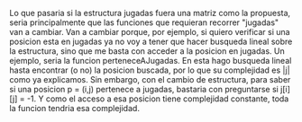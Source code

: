 Lo que pasaria si la estructura jugadas fuera una matriz como la propuesta, seria principalmente que las funciones que requieran recorrer "jugadas" van a cambiar.
Van a cambiar porque, por ejemplo, si quiero verificar si una posicion esta en jugadas ya no voy a tener que hacer busqueda lineal sobre la estructura, sino que me basta 
con acceder a la posicion en jugadas.
Un ejemplo, seria la funcion perteneceAJugadas. En esta hago busqueda lineal hasta encontrar (o no) la posicion buscada, por lo que su complejidad es |j| como ya 
explicamos. Sin embargo, con el cambio de estructura, para saber si una posicion p = (i,j) pertenece a jugadas, bastaria con preguntarse si j[i][j] = -1. 
Y como el acceso a esa posicion tiene complejidad constante, toda la funcion tendria esa complejidad. 
